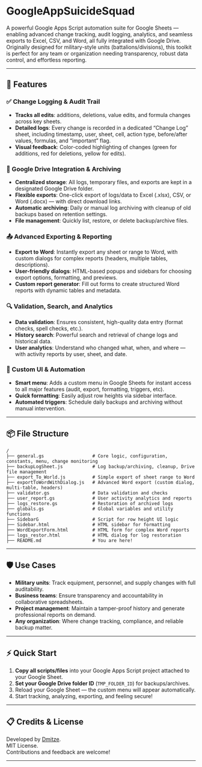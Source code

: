 # GoogleAppSuicideSquad

A powerful Google Apps Script automation suite for Google Sheets — enabling advanced change tracking, audit logging, analytics, and seamless exports to Excel, CSV, and Word, all fully integrated with Google Drive.  
Originally designed for military-style units (battalions/divisions), this toolkit is perfect for any team or organization needing transparency, robust data control, and effortless reporting.

---

## 🚀 Features

### ✅ Change Logging & Audit Trail
- **Tracks all edits**: additions, deletions, value edits, and formula changes across key sheets.
- **Detailed logs**: Every change is recorded in a dedicated “Change Log” sheet, including timestamp, user, sheet, cell, action type, before/after values, formulas, and “important” flag.
- **Visual feedback**: Color-coded highlighting of changes (green for additions, red for deletions, yellow for edits).

### 📁 Google Drive Integration & Archiving
- **Centralized storage**: All logs, temporary files, and exports are kept in a designated Google Drive folder.
- **Flexible exports**: One-click export of logs/data to Excel (.xlsx), CSV, or Word (.docx) — with direct download links.
- **Automatic archiving**: Daily or manual log archiving with cleanup of old backups based on retention settings.
- **File management**: Quickly list, restore, or delete backup/archive files.

### 📤 Advanced Exporting & Reporting
- **Export to Word**: Instantly export any sheet or range to Word, with custom dialogs for complex reports (headers, multiple tables, descriptions).
- **User-friendly dialogs**: HTML-based popups and sidebars for choosing export options, formatting, and previews.
- **Custom report generator**: Fill out forms to create structured Word reports with dynamic tables and metadata.

### 🔍 Validation, Search, and Analytics
- **Data validation**: Ensures consistent, high-quality data entry (format checks, spell checks, etc.).
- **History search**: Powerful search and retrieval of change logs and historical data.
- **User analytics**: Understand who changed what, when, and where — with activity reports by user, sheet, and date.

### 🧭 Custom UI & Automation
- **Smart menu**: Adds a custom menu in Google Sheets for instant access to all major features (audit, export, formatting, triggers, etc).
- **Quick formatting**: Easily adjust row heights via sidebar interface.
- **Automated triggers**: Schedule daily backups and archiving without manual intervention.

---

## 📦 File Structure

```
/
├── general.gs                  # Core logic, configuration, constants, menu, change monitoring
├── backupLogSheet.js           # Log backup/archiving, cleanup, Drive file management
├── export_To_World.js          # Simple export of sheet range to Word
├── exportToWordWithDialog.js   # Advanced Word export (custom dialog, multi-table, headers)
├── validator.gs                # Data validation and checks
├── user_report.gs              # User activity analytics and reports
├── logs_restore.gs             # Restoration of archived logs
├── globals.gs                  # Global variables and utility functions
├── SidebarG                    # Script for row height UI logic
├── Sidebar.html                # HTML sidebar for formatting
├── WordExportForm.html         # HTML form for complex Word reports
├── logs_restor.html            # HTML dialog for log restoration
├── README.md                   # You are here!
```

---

## 🛡️ Use Cases

- **Military units**: Track equipment, personnel, and supply changes with full auditability.
- **Business teams**: Ensure transparency and accountability in collaborative spreadsheets.
- **Project management**: Maintain a tamper-proof history and generate professional reports on demand.
- **Any organization**: Where change tracking, compliance, and reliable backup matter.

---

## ⚡ Quick Start

1. **Copy all scripts/files** into your Google Apps Script project attached to your Google Sheet.
2. **Set your Google Drive folder ID** (`TMP_FOLDER_ID`) for backups/archives.
3. Reload your Google Sheet — the custom menu will appear automatically.
4. Start tracking, analyzing, exporting, and feeling secure!

---

## 📋 Credits & License

Developed by [Dmitze](https://github.com/Dmitze).  
MIT License.  
Contributions and feedback are welcome!

---
